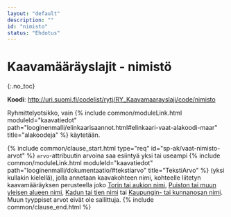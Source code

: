 ```yaml
---
layout: "default"
description: ""
id: "nimisto"
status: "Ehdotus"
---
```

# Kaavamääräyslajit - nimistö
{:.no_toc}

**Koodi**: <http://uri.suomi.fi/codelist/rytj/RY_Kaavamaarayslaji/code/nimisto>

Ryhmittelyotsikko, vain {% include common/moduleLink.html moduleId="kaavatiedot" path="looginenmalli/elinkaarisaannot.html#elinkaari-vaat-alakoodi-maar" title="alakoodeja" %} käytetään.

{% include common/clause_start.html type="req" id="sp-ak/vaat-nimisto-arvot" %}
```arvo```-attribuutin arvoina saa esiintyä yksi tai useampi {% include common/moduleLink.html moduleId="kaavatiedot" path="looginenmalli/dokumentaatio/#tekstiarvo" title="TekstiArvo" %} (yksi kullakin kielellä), jolla annetaan kaavakohteen nimi, kohteelle liitetyn kaavamääräyksen perusteella joko [Torin tai aukion nimi](http://uri.suomi.fi/codelist/rytj/RY_Kaavamaarayslaji/code/torinTaiKatuaukionNimi), [Puiston tai muun yleisen alueen nimi](http://uri.suomi.fi/codelist/rytj/RY_Kaavamaarayslaji/code/puistonTaiMuunYleisenAlueenNimi), [Kadun tai tien nimi](http://uri.suomi.fi/codelist/rytj/RY_Kaavamaarayslaji/code/kadunTaiTienNimi) tai [Kaupungin- tai kunnanosan nimi](http://uri.suomi.fi/codelist/rytj/RY_Kaavamaarayslaji/code/kaupunginTaiKunnanosanNimi). Muun tyyppiset arvot eivät ole sallittuja.
{% include common/clause_end.html %}